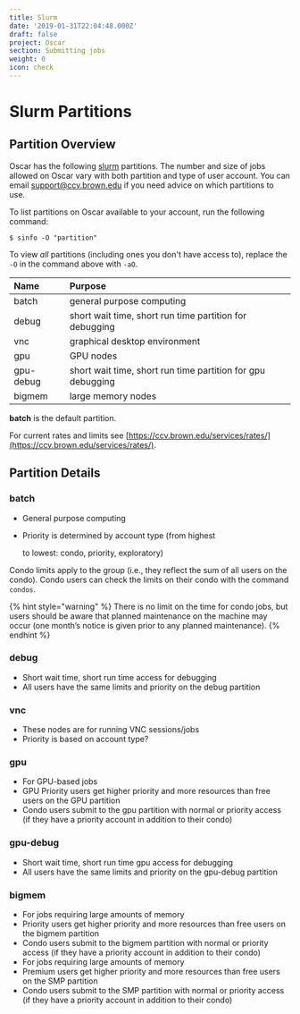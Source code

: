 ```yaml
---
title: Slurm
date: '2019-01-31T22:04:48.000Z'
draft: false
project: Oscar
section: Submitting jobs
weight: 0
icon: check
---
```


# Slurm Partitions

## Partition Overview

Oscar has the following [slurm](https://slurm.schedmd.com/) partitions. The number and size of jobs allowed on Oscar vary with both partition and type of user account. You can email support@ccv.brown.edu if you need advice on which partitions to use‌.

To list partitions on Oscar available to your account, run the following command:

```text
$ sinfo -O "partition"     
```

To view _all_ partitions \(including ones you don't have access to\), replace the `-O` in the command above with `-aO`.

| Name | Purpose |
| :--- | :--- |
| batch | general purpose computing |
| debug | short wait time, short run time partition for debugging |
| vnc | graphical desktop environment |
| gpu | GPU nodes |
| gpu-debug | short wait time, short run time partition for gpu debugging |
| bigmem | large memory nodes |

**batch** is the default partition.

For current rates and limits see [https://ccv.brown.edu/services/rates/](https://ccv.brown.edu/services/rates/)​‌.

## Partition Details

### batch

* General purpose computing
* Priority is determined by account type \(from highest

  to lowest: condo, priority, exploratory\)

Condo limits apply to the group \(i.e., they reflect the sum of all users on the condo\). Condo users can check the limits on their condo with the command `condos`.

{% hint style="warning" %}
There is no limit on the time for condo jobs, but users should be aware that planned maintenance on the machine may occur \(one month’s notice is given prior to any planned maintenance\).‌
{% endhint %}

### debug

* Short wait time, short run time access for debugging
* All users have the same limits and priority on the debug partition

### vnc

* These nodes are for running VNC sessions/jobs
* Priority is based on account type?

### gpu

* For GPU-based jobs
* GPU Priority users get higher priority and more resources than free users on the GPU partition
* Condo users submit to the gpu partition with normal or priority access \(if they have a priority account in addition to their condo\)

### gpu-debug

* Short wait time, short run time gpu access for debugging
* All users have the same limits and priority on the gpu-debug partition

### bigmem

* For jobs requiring large amounts of memory
* Priority users get higher priority and more resources than free users on the bigmem partition
* Condo users submit to the bigmem partition with normal or priority access \(if they have a priority account in addition to their condo\)
* For jobs requiring large amounts of memory
* Premium users get higher priority and more resources than free users on the SMP partition
* Condo users submit to the SMP partition with normal or priority access \(if they have a priority account in addition to their condo\)

